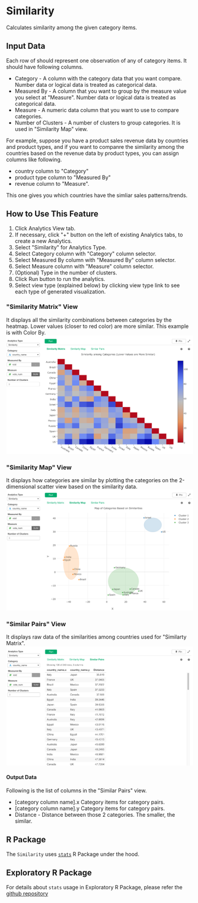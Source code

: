 # Similarity
Calculates similarity among the given category items.

## Input Data
Each row of should represent one observation of any of category items. It should have following columns.

* Category - A column with the category data that you want compare. Number data or logical data is treated as categorical data.
* Measured By - A column that you want to group by the measure value you select at "Measure". Number data or logical data is treated as categorical data.
* Measure - A numeric data column that you want to use to compare categories.  
* Number of Clusters - A number of clusters to group categories. It is used in "Similarity Map" view. 

For example, suppose you have a product sales revenue data by countries and product types, and if you want to companre the similarity among the countries based on the revenue data by product types, you can assign columns like following.

* country column to "Category"
* product type column to "Measured By" 
* revenue column to "Measure".  

This one gives you which countries have the simliar sales patterns/trends.


## How to Use This Feature
1. Click Analytics View tab.
2. If necessary, click "+" button on the left of existing Analytics tabs, to create a new Analytics.
3. Select "Similarity" for Analytics Type.
4. Select Category column with "Category" column selector.
5. Select Measured By column with "Measured By" column selector.
6. Select Measure column with "Measure" column selector.
7. (Optional) Type in the number of clusters. 
8. Click Run button to run the analytics.
9. Select view type (explained below) by clicking view type link to see each type of generated visualization.

### "Similarity Matrix" View
It displays all the similarity combinations between categories by the heatmap. Lower values (closer to red color) are more similar.
This example is with Color By.
![](images/similarity1.png)
  

### "Similarity Map" View
It displays how categories are similar by plotting the categories on the 2-dimensional scatter view based on the similarity data. 
![](images/similarity2.png)

### "Similar Pairs" View
It displays raw data of the similarities among countries used for "Similarty Matrix". 
![](images/similarity3.png)

#### Output Data
Following is the list of columns in the "Similar Pairs" view.
* [category column name].x Category items for category pairs.  
* [category column name].y Category items for category pairs.  
* Distance - Distance between those 2 categories. The smaller, the similar.

## R Package

The `Similarity` uses [`stats`](https://cran.rstudio.com/web/packages/prophet/index.html) R Package under the hood.

## Exploratory R Package

For details about `stats` usage in Exploratory R Package, please refer the [github repository](https://github.com/exploratory-io/exploratory_func/blob/master/R/pairwise.R)
